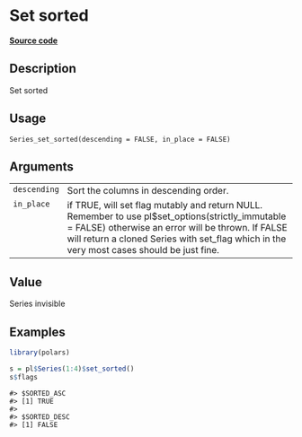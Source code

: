 
# Set sorted

[**Source code**](https://github.com/pola-rs/r-polars/tree/3908b5beab9ec917b825bad8f9a820caad37cb4a/R/series__series.R#L738)

## Description

Set sorted

## Usage

<pre><code class='language-R'>Series_set_sorted(descending = FALSE, in_place = FALSE)
</code></pre>

## Arguments

<table>
<tr>
<td style="white-space: nowrap; font-family: monospace; vertical-align: top">
<code id="Series_set_sorted_:_descending">descending</code>
</td>
<td>
Sort the columns in descending order.
</td>
</tr>
<tr>
<td style="white-space: nowrap; font-family: monospace; vertical-align: top">
<code id="Series_set_sorted_:_in_place">in_place</code>
</td>
<td>
if TRUE, will set flag mutably and return NULL. Remember to use
pl$set_options(strictly_immutable = FALSE) otherwise an error will be
thrown. If FALSE will return a cloned Series with set_flag which in the
very most cases should be just fine.
</td>
</tr>
</table>

## Value

Series invisible

## Examples

``` r
library(polars)

s = pl$Series(1:4)$set_sorted()
s$flags
```

    #> $SORTED_ASC
    #> [1] TRUE
    #> 
    #> $SORTED_DESC
    #> [1] FALSE
